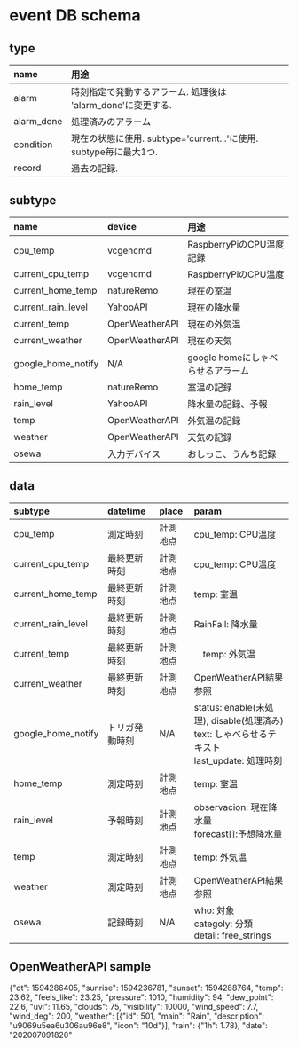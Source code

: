 # event DB schema

## type

|name| 用途|
|:---|:---|
|alarm| 時刻指定で発動するアラーム. 処理後は 'alarm_done'に変更する. |
|alarm_done| 処理済みのアラーム |
|condition| 現在の状態に使用. subtype='current...'に使用. subtype毎に最大1つ.|
|record| 過去の記録. |

## subtype

|name| device| 用途|
|:---|:---|:---|
| cpu_temp           |vcgencmd| RaspberryPiのCPU温度記録 |
| current_cpu_temp   |vcgencmd| RaspberryPiのCPU温度 |
| current_home_temp  |natureRemo| 現在の室温 |
| current_rain_level |YahooAPI| 現在の降水量 |
| current_temp       |OpenWeatherAPI| 現在の外気温 |
| current_weather    |OpenWeatherAPI| 現在の天気 |
| google_home_notify |N/A | google homeにしゃべらせるアラーム |
| home_temp          |natureRemo| 室温の記録 |
| rain_level         |YahooAPI| 降水量の記録、予報 |
| temp               |OpenWeatherAPI| 外気温の記録 |
| weather            |OpenWeatherAPI| 天気の記録 |
| osewa              |入力デバイス| おしっこ、うんち記録 |

## data

|subtype             |datetime |place     |param|
|:-------------------|:--------|:---------|:--------------|
| cpu_temp           |測定時刻  | 計測地点 | cpu_temp: CPU温度
| current_cpu_temp   |最終更新時刻| 計測地点 | cpu_temp: CPU温度
| current_home_temp  |最終更新時刻| 計測地点 | temp: 室温
| current_rain_level |最終更新時刻| 計測地点 | RainFall: 降水量
| current_temp       |最終更新時刻| 計測地点 |　temp: 外気温
| current_weather    |最終更新時刻| 計測地点 | OpenWeatherAPI結果参照
| google_home_notify |トリガ発動時刻| N/A | status: enable(未処理), disable(処理済み)<br>text: しゃべらせるテキスト<br>last_update: 処理時刻
| home_temp          |測定時刻| 計測地点 | temp: 室温
| rain_level         |予報時刻| 計測地点 | observacion: 現在降水量<br>forecast[]:予想降水量
| temp               |測定時刻| 計測地点 | temp: 外気温
| weather            |測定時刻| 計測地点 | OpenWeatherAPI結果参照
| osewa             |記録時刻| N/A | who: 対象<br>categoly: 分類<br>detail: free_strings

## OpenWeatherAPI sample

{"dt": 1594286405, "sunrise": 1594236781, "sunset": 1594288764, "temp": 23.62, "feels_like": 23.25, "pressure": 1010, "humidity": 94, "dew_point": 22.6, "uvi": 11.65, "clouds": 75, "visibility": 10000, "wind_speed": 7.7, "wind_deg": 200, "weather": [{"id": 501, "main": "Rain", "description": "u9069u5ea6u306au96e8", "icon": "10d"}], "rain": {"1h": 1.78}, "date": "202007091820"

